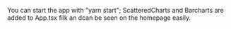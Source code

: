 You can start the app with "yarn start";
ScatteredCharts and Barcharts are added to App.tsx filk an dcan be seen on the homepage easily.
